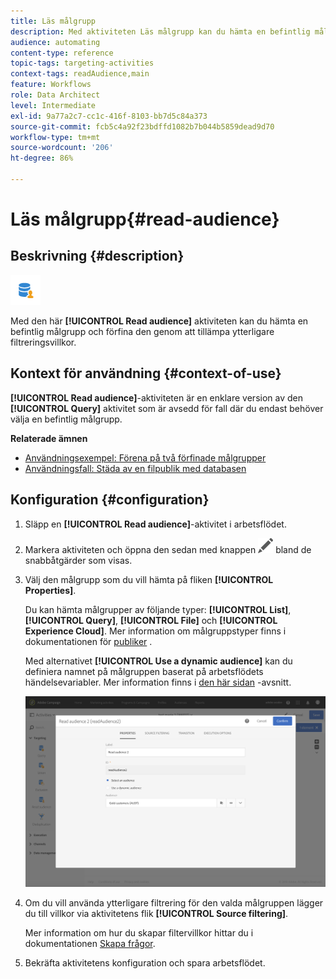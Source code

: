 ```yaml
---
title: Läs målgrupp
description: Med aktiviteten Läs målgrupp kan du hämta en befintlig målgrupp och förfina den genom att tillämpa ytterligare filtreringsvillkor.
audience: automating
content-type: reference
topic-tags: targeting-activities
context-tags: readAudience,main
feature: Workflows
role: Data Architect
level: Intermediate
exl-id: 9a77a2c7-cc1c-416f-8103-bb7d5c84a373
source-git-commit: fcb5c4a92f23bdffd1082b7b044b5859dead9d70
workflow-type: tm+mt
source-wordcount: '206'
ht-degree: 86%

---
```


# Läs målgrupp{#read-audience}

## Beskrivning {#description}

![](assets/prefill.png)

Med den här **[!UICONTROL Read audience]** aktiviteten kan du hämta en befintlig målgrupp och förfina den genom att tillämpa ytterligare filtreringsvillkor.

## Kontext för användning {#context-of-use}

**[!UICONTROL Read audience]**-aktiviteten är en enklare version av den **[!UICONTROL Query]** aktivitet som är avsedd för fall där du endast behöver välja en befintlig målgrupp.

**Relaterade ämnen**

* [Användningsexempel: Förena på två förfinade målgrupper](../../automating/using/union-on-two-refined-audiences.md)
* [Användningsfall: Städa av en filpublik med databasen](../../automating/using/reconcile-file-audience-with-database.md)

## Konfiguration {#configuration}

1. Släpp en **[!UICONTROL Read audience]**-aktivitet i arbetsflödet.
1. Markera aktiviteten och öppna den sedan med knappen ![](assets/edit_darkgrey-24px.png) bland de snabbåtgärder som visas.
1. Välj den målgrupp som du vill hämta på fliken **[!UICONTROL Properties]**.

   Du kan hämta målgrupper av följande typer: **[!UICONTROL List]**, **[!UICONTROL Query]**, **[!UICONTROL File]** och **[!UICONTROL Experience Cloud]**.  Mer information om målgruppstyper finns i dokumentationen för [publiker](../../audiences/using/about-audiences.md) .

   Med alternativet **[!UICONTROL Use a dynamic audience]** kan du definiera namnet på målgruppen baserat på arbetsflödets händelsevariabler.  Mer information finns i [den här sidan](../../automating/using/customizing-workflow-external-parameters.md) -avsnitt.

   ![](assets/readaudience_activity1.png)

1. Om du vill använda ytterligare filtrering för den valda målgruppen lägger du till villkor via aktivitetens flik **[!UICONTROL Source filtering]**.

   Mer information om hur du skapar filtervillkor hittar du i dokumentationen [Skapa frågor](../../automating/using/editing-queries.md#creating-queries).

1. Bekräfta aktivitetens konfiguration och spara arbetsflödet.
